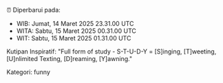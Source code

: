 ⏰ Diperbarui pada:
- WIB: Jumat, 14 Maret 2025 23.31.00 UTC
- WITA: Sabtu, 15 Maret 2025 00.31.00 UTC
- WIT: Sabtu, 15 Maret 2025 01.31.00 UTC

Kutipan Inspiratif:
"Full form of study - S-T-U-D-Y = [S]inging, [T]weeting, [U]nlimited Texting, [D]reaming, [Y]awning."


Kategori: funny

